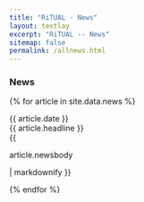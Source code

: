 ```yaml
---
title: "RiTUAL - News"
layout: textlay
excerpt: "RiTUAL -- News"
sitemap: false
permalink: /allnews.html
---
```


<h3>News</h3>


{% for article in site.data.news %}

<!--
{{ article.date }} <br> {{ article.headline | markdownify  | remove: "<p>" | remove: "</p>" }} <br>
-->
  {{ article.date }} <br> {{ article.headline }} <br>
  {{ <p> article.newsbody </p> | markdownify }}
  
{% endfor %}
